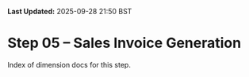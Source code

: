 **Last Updated:** 2025-09-28 21:50 BST

# Step 05 – Sales Invoice Generation

Index of dimension docs for this step.
